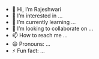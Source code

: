 - 👋 Hi, I’m Rajeshwari 
- 👀 I’m interested in ...
- 🌱 I’m currently learning ...
- 💞️ I’m looking to collaborate on ...
- 📫 How to reach me ...
- 😄 Pronouns: ...
- ⚡ Fun fact: ...



<!---
rajeshwarirajeshw/rajeshwarirajeshw is a ✨ special ✨ repository because its `README.md` (this file) appears on your GitHub profile.
You can click the Preview link to take a look at your changes.
--->
